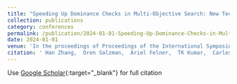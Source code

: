 ```yaml
---
title: "Speeding Up Dominance Checks in Multi-Objective Search: New Techniques and Data Structures"
collection: publications
category: conferences
permalink: /publication/2024-01-01-Speeding-Up-Dominance-Checks-in-Multi-Objective-Search-New-Techniques-and-Data-Structures
date: 2024-01-01
venue: 'In the proceedings of Proceedings of the International Symposium on Combinatorial Search'
citation: ' Han Zhang,  Oren Salzman,  Ariel Felner,  TK Kumar,  Carlos Ulloa,  Sven Koenig, &quot;Speeding Up Dominance Checks in Multi-Objective Search: New Techniques and Data Structures.&quot; In the proceedings of Proceedings of the International Symposium on Combinatorial Search, 2024.'
---
```

Use [Google Scholar](https://scholar.google.com/scholar?q=Speeding+Up+Dominance+Checks+in+Multi+Objective+Search:+New+Techniques+and+Data+Structures){:target="_blank"} for full citation